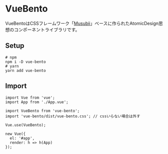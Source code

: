# VueBento 

VueBentoはCSSフレームワーク「[Musubii](https://musubii.qranoko.jp/)」ベースに作られたAtomicDesign思想のコンポーネントライブラリです。

## Setup

```
# npm
npm i -D vue-bento
# yarn
yarn add vue-bento
```

## Import

```
import Vue from 'vue';
import App from './App.vue';

import VueBento from 'vue-bento';
import 'vue-bento/dist/vue-bento.css'; // cssいらない場合は外す

Vue.use(VueBento);

new Vue({
  el: '#app',
  render: h => h(App)
});
```
